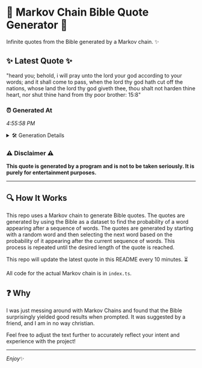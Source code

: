 # 📖 Markov Chain Bible Quote Generator 📖

Infinite quotes from the Bible generated by a Markov chain. ✨

## ✨ Latest Quote ✨
"heard you; behold, i will pray unto the lord your god according to your words; and it shall come to pass, when the lord thy god hath cut off the nations, whose land the lord thy god giveth thee, thou shalt not harden thine heart, nor shut thine hand from thy poor brother: 15:8"

### ⏰ Generated At
*4:55:58 PM*

<details>
    <summary>🛠️ Generation Details</summary>
    <p>
        <strong>🌱 Seed:</strong> heard<br>
        <strong>🔄 Iterations:</strong> 53<br>
        <strong>📜 Context History:</strong><br>[ heard ]: you;<br>[ heard, you; ]: behold,<br>[ heard, you;, behold, ]: i<br>[ heard, you;, behold,, i ]: will<br>[ heard, you;, behold,, i, will ]: pray<br>[ heard, you;, behold,, i, will, pray ]: unto<br>[ you;, behold,, i, will, pray, unto ]: the<br>[ behold,, i, will, pray, unto, the ]: lord<br>[ i, will, pray, unto, the, lord ]: your<br>[ will, pray, unto, the, lord, your ]: god<br>[ pray, unto, the, lord, your, god ]: according<br>[ unto, the, lord, your, god, according ]: to<br>[ the, lord, your, god, according, to ]: your<br>[ lord, your, god, according, to, your ]: words;<br>[ your, god, according, to, your, words; ]: and<br>[ god, according, to, your, words;, and ]: it<br>[ according, to, your, words;, and, it ]: shall<br>[ to, your, words;, and, it, shall ]: come<br>[ your, words;, and, it, shall, come ]: to<br>[ words;, and, it, shall, come, to ]: pass,<br>[ and, it, shall, come, to, pass, ]: when<br>[ it, shall, come, to, pass,, when ]: the<br>[ shall, come, to, pass,, when, the ]: lord<br>[ come, to, pass,, when, the, lord ]: thy<br>[ to, pass,, when, the, lord, thy ]: god<br>[ pass,, when, the, lord, thy, god ]: hath<br>[ when, the, lord, thy, god, hath ]: cut<br>[ the, lord, thy, god, hath, cut ]: off<br>[ lord, thy, god, hath, cut, off ]: the<br>[ thy, god, hath, cut, off, the ]: nations,<br>[ god, hath, cut, off, the, nations, ]: whose<br>[ hath, cut, off, the, nations,, whose ]: land<br>[ cut, off, the, nations,, whose, land ]: the<br>[ off, the, nations,, whose, land, the ]: lord<br>[ the, nations,, whose, land, the, lord ]: thy<br>[ nations,, whose, land, the, lord, thy ]: god<br>[ whose, land, the, lord, thy, god ]: giveth<br>[ land, the, lord, thy, god, giveth ]: thee,<br>[ the, lord, thy, god, giveth, thee, ]: thou<br>[ lord, thy, god, giveth, thee,, thou ]: shalt<br>[ thy, god, giveth, thee,, thou, shalt ]: not<br>[ god, giveth, thee,, thou, shalt, not ]: harden<br>[ giveth, thee,, thou, shalt, not, harden ]: thine<br>[ thee,, thou, shalt, not, harden, thine ]: heart,<br>[ thou, shalt, not, harden, thine, heart, ]: nor<br>[ shalt, not, harden, thine, heart,, nor ]: shut<br>[ not, harden, thine, heart,, nor, shut ]: thine<br>[ harden, thine, heart,, nor, shut, thine ]: hand<br>[ thine, heart,, nor, shut, thine, hand ]: from<br>[ heart,, nor, shut, thine, hand, from ]: thy<br>[ nor, shut, thine, hand, from, thy ]: poor<br>[ shut, thine, hand, from, thy, poor ]: brother:<br>[ thine, hand, from, thy, poor, brother: ]: 15:8<br>
    </p>
</details>

### ⚠️ Disclaimer ⚠️
**This quote is generated by a program and is not to be taken seriously. It is purely for entertainment purposes.**

---

## 🔍 How It Works

This repo uses a Markov chain to generate Bible quotes. The quotes are generated by using the Bible as a dataset to find the probability of a word appearing after a sequence of words. The quotes are generated by starting with a random word and then selecting the next word based on the probability of it appearing after the current sequence of words. This process is repeated until the desired length of the quote is reached.

This repo will update the latest quote in this README every 10 minutes. ⏳

All code for the actual Markov chain is in `index.ts`.

## ❓ Why

I was just messing around with Markov Chains and found that the Bible surprisingly yielded good results when prompted. 
It was suggested by a friend, and I am in no way christian.

Feel free to adjust the text further to accurately reflect your intent and experience with the project!

---

*Enjoy*✨
